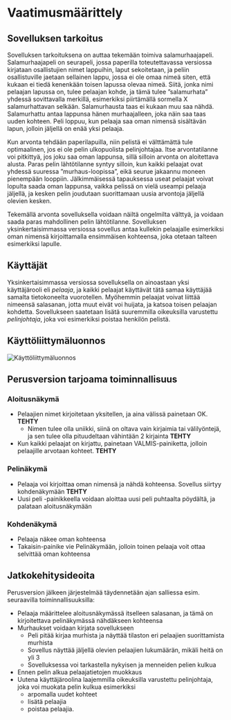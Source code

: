 # Vaatimusmäärittely 
 
## Sovelluksen tarkoitus 

Sovelluksen tarkoituksena on auttaa tekemään toimiva salamurhaajapeli. Salamurhaajapeli on seurapeli, jossa paperilla toteutettavassa versiossa kirjataan osallistujien nimet lappuihin, laput sekoitetaan, ja peliin osallistuville jaetaan sellainen lappu, jossa ei ole omaa nimeä siten, että kukaan ei tiedä kenenkään toisen lapussa olevaa nimeä. Siitä, jonka nimi pelaajan lapussa on, tulee pelaajan kohde, ja tämä tulee ”salamurhata” yhdessä sovittavalla merkillä, esimerkiksi piirtämällä sormella X salamurhattavan selkään. Salamurhausta taas ei kukaan muu saa nähdä. Salamurhattu antaa lappunsa hänen murhaajalleen, joka näin saa taas uuden kohteen. Peli loppuu, kun pelaaja saa oman nimensä sisältävän lapun, jolloin jäljellä on enää yksi pelaaja. 

Kun arvonta tehdään paperilapuilla, niin pelistä ei välttämättä tule optimaalinen, jos ei ole pelin ulkopuolista pelinjohtajaa. Itse arvontatilanne voi pitkittyä, jos joku saa oman lappunsa, sillä silloin arvonta on aloitettava alusta. Paras pelin lähtötilanne syntyy silloin, kun kaikki pelaajat ovat yhdessä suuressa ”murhaus-loopissa”, eikä seurue jakaannu moneen pienempään looppiin. Jälkimmäisessä tapauksessa useat pelaajat voivat lopulta saada oman lappunsa, vaikka pelissä on vielä useampi pelaaja jäljellä, ja kesken pelin joudutaan suorittamaan uusia arvontoja jäljellä olevien kesken. 

Tekemällä arvonta sovelluksella voidaan näiltä ongelmilta välttyä, ja voidaan saada paras mahdollinen pelin lähtötilanne. Sovelluksen yksinkertaisimmassa versiossa sovellus antaa kullekin pelaajalle esimerkiksi oman nimensä kirjoittamalla ensimmäisen kohteensa, joka otetaan talteen esimerkiksi lapulle.  

## Käyttäjät 

Yksinkertaisimmassa versiossa sovelluksella on ainoastaan yksi käyttäjärooli eli _pelaaja_, ja kaikki pelaajat käyttävät tätä samaa käyttäjää samalta tietokoneelta vuorotellen. Myöhemmin pelaajat voivat liittää nimeensä salasanan, jotta muut eivät voi huijata, ja katsoa toisen pelaajan kohdetta. Sovellukseen saatetaan lisätä suuremmilla oikeuksilla varustettu _pelinjohtaja_, joka voi esimerkiksi poistaa henkilön pelistä.

## Käyttöliittymäluonnos 

![Käyttöliittymäluonnos](https://user-images.githubusercontent.com/107620116/201648827-4fa6df9a-a9e1-44df-aabb-989480384f4a.png)


## Perusversion tarjoama toiminnallisuus 

### Aloitusnäkymä 
 
- Pelaajien nimet kirjoitetaan yksitellen, ja aina välissä painetaan OK. **TEHTY**
  - Nimen tulee olla uniikki, siinä on oltava vain kirjaimia tai välilyöntejä, ja sen tulee olla pituudeltaan vähintään 2 kirjainta **TEHTY** 
- Kun kaikki pelaajat on kirjattu, painetaan VALMIS-painiketta, jolloin pelaajille arvotaan kohteet. **TEHTY**

### Pelinäkymä 

- Pelaaja voi kirjoittaa oman nimensä ja nähdä kohteensa. Sovellus siirtyy kohdenäkymään **TEHTY**
- Uusi peli -painikkeella voidaan aloittaa uusi peli puhtaalta pöydältä, ja palataan aloitusnäkymään 

### Kohdenäkymä 

- Pelaaja näkee oman kohteensa 
- Takaisin-painike vie Pelinäkymään, jolloin toinen pelaaja voit ottaa selvittää oman kohteensa 

## Jatkokehitysideoita 

Perusversion jälkeen järjestelmää täydennetään ajan salliessa esim. seuraavilla toiminnallisuuksilla: 
- Pelaaja määrittelee aloitusnäkymässä itselleen salasanan, ja tämä on kirjoitettava pelinäkymässä nähdäkseen kohteensa 
- Murhaukset voidaan kirjata sovellukseen 
  - Peli pitää kirjaa murhista ja näyttää tilaston eri pelaajien suorittamista murhista 
  - Sovellus näyttää jäljellä olevien pelaajien lukumäärän, mikäli heitä on yli 3 
  - Sovelluksessa voi tarkastella nykyisen ja menneiden pelien kulkua 
- Ennen pelin alkua pelaajatietojen muokkaus 
- Uutena käyttäjäroolina laajemmilla oikeuksilla varustettu pelinjohtaja, joka voi muokata pelin kulkua esimerkiksi 
  - arpomalla uudet kohteet 
  - lisätä pelaajia 
  - poistaa pelaajia. 
